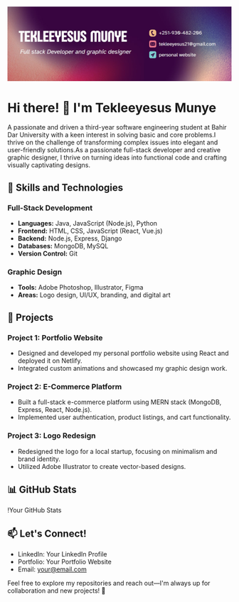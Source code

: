 
![](https://github.com/Tekle-TMT/Tekle-TMT/blob/main/my-banner.jpg)
# Hi there! 👋 I'm Tekleeyesus Munye

A passionate and driven a third-year software engineering student at Bahir Dar University with a keen interest in solving basic and core problems.I thrive on the challenge of transforming complex issues into elegant and user-friendly solutions.As a passionate full-stack developer and creative graphic designer, I thrive on turning ideas into functional code and crafting visually captivating designs.
## 🚀 Skills and Technologies

### Full-Stack Development
- **Languages:** Java, JavaScript (Node.js), Python
- **Frontend:** HTML, CSS, JavaScript (React, Vue.js)
- **Backend:** Node.js, Express, Django
- **Databases:** MongoDB, MySQL
- **Version Control:** Git

### Graphic Design
- **Tools:** Adobe Photoshop, Illustrator, Figma
- **Areas:** Logo design, UI/UX, branding, and digital art

## 🌟 Projects

### Project 1: Portfolio Website
- Designed and developed my personal portfolio website using React and deployed it on Netlify.
- Integrated custom animations and showcased my graphic design work.

### Project 2: E-Commerce Platform
- Built a full-stack e-commerce platform using MERN stack (MongoDB, Express, React, Node.js).
- Implemented user authentication, product listings, and cart functionality.

### Project 3: Logo Redesign
- Redesigned the logo for a local startup, focusing on minimalism and brand identity.
- Utilized Adobe Illustrator to create vector-based designs.

## 📊 GitHub Stats

!Your GitHub Stats

## 📫 Let's Connect!

- LinkedIn: Your LinkedIn Profile
- Portfolio: Your Portfolio Website
- Email: your@email.com

Feel free to explore my repositories and reach out—I'm always up for collaboration and new projects! 🌟


